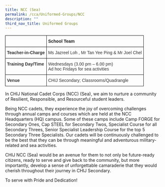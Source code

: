 ```yaml
---
title: NCC (Sea)
permalink: /cca/Uniformed-Groups/NCC
description: ""
third_nav_title: Uniformed Groups
---
```


<style type="text/css">
.tg  {border-collapse:collapse;border-spacing:0;}
.tg td{border-color:black;border-style:solid;border-width:1px;font-family:Arial, sans-serif;font-size:14px;
  overflow:hidden;padding:10px 5px;word-break:normal;}
.tg th{border-color:black;border-style:solid;border-width:1px;font-family:Arial, sans-serif;font-size:14px;
  font-weight:normal;overflow:hidden;padding:10px 5px;word-break:normal;}
.tg .tg-1wig{font-weight:bold;text-align:left;vertical-align:top}
.tg .tg-pvk6{color:#333;text-align:left;vertical-align:middle}
.tg .tg-osjb{color:#333;font-weight:bold;text-align:left;vertical-align:top}
</style>
<table class="tg">
<thead>
  <tr>
    <th class="tg-osjb"></th>
    <th class="tg-1wig">School Team</th>
  </tr>
</thead>
<tbody>
  <tr>
    <td class="tg-osjb">Teacher-in-Charge<br></td>
    <td class="tg-pvk6"><span style="color:inherit;background-color:transparent">Ms Jazreel Loh , Mr Tan Yee Ping &amp; Mr Joel Chel</span><br></td>
  </tr>
  <tr>
    <td class="tg-osjb">Training Day/Time<br></td>
    <td class="tg-pvk6"><span style="color:inherit;background-color:transparent">Wednesdays (3.00 pm – 6.00 pm)</span><br><span style="color:inherit;background-color:transparent">Ad hoc Fridays for sea activities</span></td>
  </tr>
  <tr>
    <td class="tg-osjb">Venue<br></td>
    <td class="tg-pvk6"><span style="color:inherit;background-color:transparent">CHIJ Secondary; Classrooms/Quadrangle</span></td>
  </tr>
</tbody>
</table>

In CHIJ National Cadet Corps (NCC) (Sea), we aim to nurture a community of Resilient, Responsible, and Resourceful student leaders.

  

Being NCC cadets, they experience the joy of overcoming challenges through annual camps and courses which are held at the NCC Headquarters (HQ) campus. Some of these camps include Camp FORGE for Secondary Ones, Cap STEEL for Secondary Twos, Specialist Course for all Secondary Threes, Senior Specialist Leadership Course for the top 5 Secondary Three Specialists. Our cadets will be continuously challenged to be the best that they can be through meaningful and adventurous military-related and sea activities. 

CHIJ NCC (Sea) would be an avenue for them to not only be future-ready citizens, ready to serve and give back to the community, but more importantly, develop a sense of unforgettable camaraderie that they would cherish throughout their journey in CHIJ Secondary. 

To serve with Pride and Dedication!